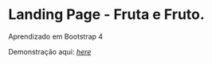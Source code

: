 # Landing Page - Fruta e Fruto.
Aprendizado em Bootstrap 4

Demonstração aqui: [_here_](https://guilxp.github.io/Fruta_e_Fruto/)
